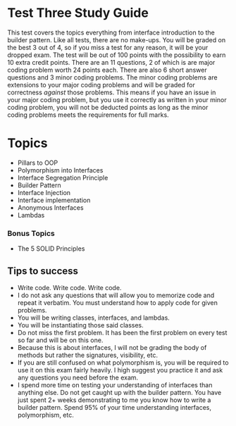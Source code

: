# Test Three Study Guide
This test covers the topics everything from interface introduction to the builder pattern. Like all tests, there are no make-ups. You will be graded on the best 3 out of 4, so if you miss a test for any reason, it will be your dropped exam. The test will be out of 100 points with the possibility to earn 10 extra credit points. There are an 11 questions, 2 of which is are major coding problem worth 24 points each. There are also 6 short answer questions and 3 minor coding problems. The minor coding problems are extensions to your major coding problems and will be graded for correctness *against* those problems. This means if you have an issue in your major coding problem, but you use it correctly as written in your minor coding problem, you will not be deducted points as long as the minor coding problems meets the requirements for full marks.

# Topics
* Pillars to OOP
* Polymorphism into Interfaces
* Interface Segregation Principle
* Builder Pattern
* Interface Injection
* Interface implementation
* Anonymous Interfaces
* Lambdas 

### Bonus Topics
* The 5 SOLID Principles

## Tips to success
* Write code. Write code. Write code.
* I do not ask any questions that will allow you to memorize code and repeat it verbatim. You must understand how to apply code for given problems.
* You will be writing classes, interfaces, and lambdas.
* You will be instantiating those said classes.
* Do not miss the first problem. It has been the first problem on every test so far and will be on this one.
* Because this is about interfaces, I will not be grading the body of methods but rather the signatures, visibility, etc.
* If you are still confused on what polymorphism is, you will be required to use it on this exam fairly heavily. I high suggest you practice it and ask any questions you need before the exam.
* I spend more time on testing your understanding of interfaces than anything else. Do not get caught up with the builder pattern. You have just spent 2+ weeks demonstrating to me you know how to write a builder pattern. Spend 95% of your time understanding interfaces, polymorphism, etc. 